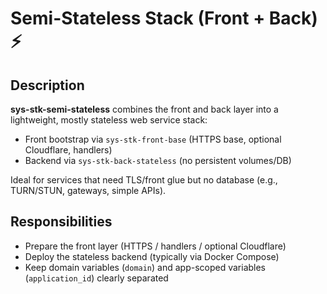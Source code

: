 # Semi-Stateless Stack (Front + Back) ⚡

## Description
**sys-stk-semi-stateless** combines the front and back layer into a lightweight, mostly stateless web service stack:
- Front bootstrap via `sys-stk-front-base` (HTTPS base, optional Cloudflare, handlers)
- Backend via `sys-stk-back-stateless` (no persistent volumes/DB)

Ideal for services that need TLS/front glue but no database (e.g., TURN/STUN, gateways, simple APIs).

## Responsibilities
- Prepare the front layer (HTTPS / handlers / optional Cloudflare)
- Deploy the stateless backend (typically via Docker Compose)
- Keep domain variables (`domain`) and app-scoped variables (`application_id`) clearly separated
